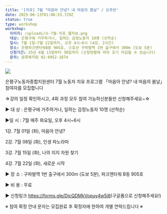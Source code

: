 ```yaml
---
title: '[치유] 7월 "마음아 안녕? 내 마음의 봄날" / 오후반'
date: 2025-06-13T01:08:53.729Z
status: true
type: workshop
workshop:
  이미지: /uploads/②-7월-치유_웹자보.png
  대상: 은평구에 거주하거나, 일하는 감정노동자 10명 (선착순)
  일시: 7월 1일~7월 22일까지, 오후 4시~6시 (4강, 2시간)
  장소: 은평파크앤타워B동 905호, ③호선 구파발역 1번 출구에서 300m (도보 5분)
  신청기간: 25년 6월 13일부터 30일까지 (신청현황에 따라 조기 마감될 수 있습니다)
  문의: 문화복지팀 02-6952-1874
---
```

![](/uploads/②-7월-치유_웹자보.png)

은평구노동자종합지원센터 7월 노동자 치유 프로그램 「마음아 안녕? 내 마음의 봄날」 참여자를 모집합니다

☆강의 일정 확인하시고, 4회 과정 모두 참여 가능하신분들만 신청해주세요~☆

▶ 대 상 : 은평구에 거주하거나, 일하는 감정노동자 10명 (선착순)

▶일 시 : 7월 매주 화요일, 오후 4시~6시

1강. 7월 01일 (화), 마음아 안녕?

2강. 7월 08일 (화), 인생 파노라마 

3강. 7월 15일 (화), 나의 지지 자원 찾기

4강. 7월 22일 (화), 새로운 시작

▶ 장 소 : 구파발역 1번 출구에서 300m (도보 5분), 파크앤타워 B동 905호

▶ 비 용 ​: 무료

​▶ 신청링크 <https://forms.gle/DjcQDMkVopuy4w5i8>(구글폼으로 신청해주세요!)

※ 참여 확정 안내 문자는 모집완료 후 확정자에 한하여 개별 연락드립니다 ※